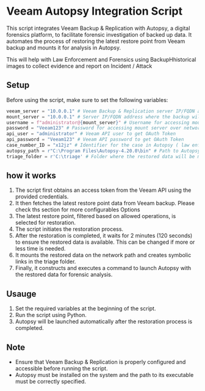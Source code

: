 # Veeam Autopsy Integration Script

This script integrates Veeam Backup & Replication with Autopsy, a digital forensics platform, to facilitate forensic investigation of backed up data. It automates the process of restoring the latest restore point from Veeam backup and mounts it for analysis in Autopsy.

This will help with Law Enforcement and Forensics using BackupHhistorical images to collect evidence and report on Incident / Attack

## Setup
Before using the script, make sure to set the following variables:

```python
veeam_server = "10.0.0.1" # Veeam Backup & Replication server IP/FQDN address
mount_server = "10.0.0.1" # Server IP/FQDN address where the backup will be mounted
username = f"administrator@{mount_server}" # Username for accessing mount server , we using $ share
password = "Veeam123" # Password for accessing mount server over network $ share
api_user = "administrator" # Veeam API user to get OAuth Token
api_password = "Veeam123" # Veeam API password to get OAuth Token
case_number_ID = "x12jz" # Identifier for the case in Autopsy ( law enforecemnt or internal Incident ID)
autopsy_path = r"C:\Program Files\Autopsy-4.20.0\bin" # Path to Autopsy installation directory
triage_folder = r'C:\triage' # Folder where the restored data will be mounted for analysis on local Server & CASE files
```

## how it works 
1. The script first obtains an access token from the Veeam API using the provided credentials.
2. It then fetches the latest restore point data from Veeam backup. Please check ths section for more configurables Options
3. The latest restore point, filtered based on allowed operations, is selected for restoration.
4. The script initiates the restoration process.
5. After the restoration is completed, it waits for 2 minutes (120 seconds) to ensure the restored data is available. This can be changed if more or less time is needed.
6. It mounts the restored data on the network path and creates symbolic links in the triage folder.
7. Finally, it constructs and executes a command to launch Autopsy with the restored data for forensic analysis.

## Usauge 
1. Set the required variables at the beginning of the script.
2. Run the script using Python.
3. Autopsy will be launched automatically after the restoration process is completed.

## Note 
- Ensure that Veeam Backup & Replication is properly configured and accessible before running the script.
- Autopsy must be installed on the system and the path to its executable must be correctly specified.
